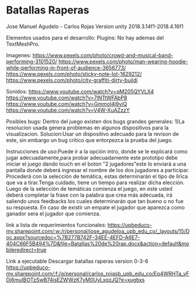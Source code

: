 # Batallas Raperas
 
Jose Manuel Agudelo - Carlos Rojas
Version unity 2018.3.14f1-2018.4.16f1

Elementos usados para el desarrollo:
Plugins:
No hay  ademas del TextMeshPro.

Imagenes:
https://www.pexels.com/photo/crowd-and-musical-band-performing-3101520/
https://www.pexels.com/photo/man-wearing-hoodie-while-performing-in-front-of-audience-3656773/
https://www.pexels.com/photo/sticky-note-lot-1629212/
https://www.pexels.com/photo/city-graffiti-dirty-buildi

Sonidos:
https://www.youtube.com/watch?v=qM205QYVLX4
https://www.youtube.com/watch?v=7lNTtWFAbP8
https://www.youtube.com/watch?v=GmmoI4j9viQ
https://www.youtube.com/watch?v=V4W-XuAZzzY

Posibles bugs: 
Dentro del juego existen dos bugs grandes generales:
1)La resolucion usada genera problemas en algunos dispositivos para la visualizacion.
	Solucion:Usar un dispositivo adecuado para la revison de este, sin embargo un bug critico que entorpezca la prueba del juego.
	
Instrucciones de uso:Puede ir a la opción intro, donde se le explicará como jugar adecuadamente,para probar adecuadamente este prototipo debe iniciar el juego dando touch en el boton "2 jugadores"este lo enviará a una pantalla donde deberá ingresar el nombre de los dos jugadores a participar. Procederá con la selección de temática, estas determinarán el tipo de lírica que va a tirar.Tenga cuidado, tiene un tiempo para realizar dicha elección.
Luego de la selección de temáticas comienza el juego, en este usted deberá completar la frase con la palabra que crea 
más adecuada, irá saliendo unos feedbacks los cuales determinarán que tan bueno o no fue su respuesta.
En caso de existir un empate el jugador que aparezca como ganador sera el jugador que comienza.

link a lista de requerimientos funcionales:
https://upbeduco-my.sharepoint.com/:w:/r/personal/jose_agudeloa_upb_edu_co/_layouts/15/Doc.aspx?sourcedoc=%7B277B742F-34EE-4EFD-A6E7-404C66F5B494%7D&file=Batallas%20de%20rap.docx&action=default&mobileredirect=true

Link a ejecutable
Descargar batallas raperas version 0-3-6
https://upbeduco-my.sharepoint.com/:f:/g/personal/carlos_rojasb_upb_edu_co/Ep4WRHTa_vFDj6muIBOTzSwB74isEZWWzK7yM0UyLxqzJQ?e=xugbxs

